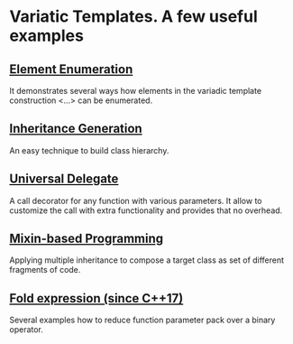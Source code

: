 # Variatic Templates. A few useful examples

## [Element Enumeration](./enumeration)
It demonstrates several ways how elements in the variadic template construction <...> can be enumerated.

## [Inheritance Generation](./inheritance)
An easy technique to build class hierarchy.

## [Universal Delegate](./universal%20delegate)
A call decorator for any function with various parameters. It allow to customize the call with extra functionality and provides that no overhead.

## [Mixin-based Programming](./mixins)
Applying multiple inheritance to compose a target class as set of different fragments of code.

## [Fold expression (since C++17)](./fold_expression)
Several examples how to reduce function parameter pack over a binary operator.